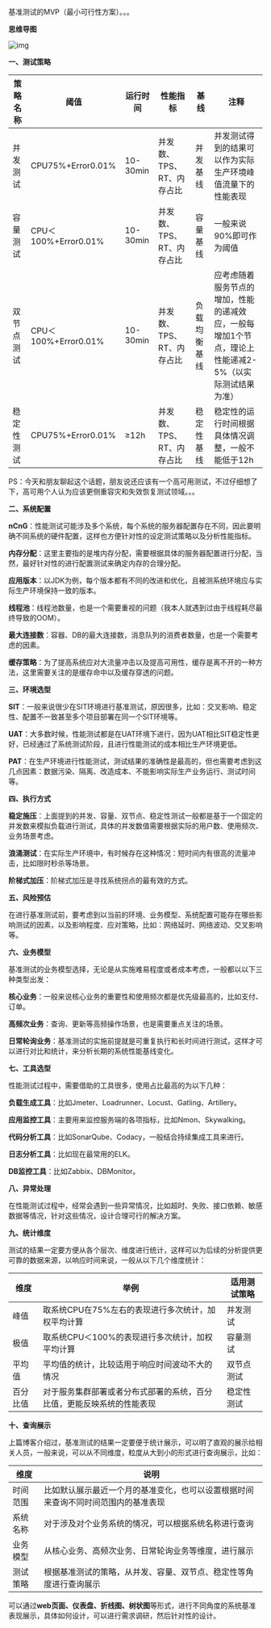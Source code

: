 基准测试的MVP（最小可行性方案）。。。

 

**思维导图**

![img](https://img2018.cnblogs.com/blog/983980/201809/983980-20180924214222260-647131543.png)

 

**一、测试策略**

| 策略名称   | 阈值                 | 运行时间 | 性能指标                  | 基线         | 注释                                                         |
| ---------- | -------------------- | -------- | ------------------------- | ------------ | ------------------------------------------------------------ |
| 并发测试   | CPU75%+Error0.01%    | 10-30min | 并发数、TPS、RT、内存占比 | 并发基线     | 并发测试得到的结果可以作为实际生产环境峰值流量下的性能表现   |
| 容量测试   | CPU＜100%+Error0.01% | 10-30min | 并发数、TPS、RT、内存占比 | 容量基线     | 一般来说90%即可作为阈值                                      |
| 双节点测试 | CPU＜100%+Error0.01% | 10-30min | 并发数、TPS、RT、内存占比 | 负载均衡基线 | 应考虑随着服务节点的增加，性能的递减效应，一般每增加1个节点，理论上性能递减2-5%（以实际测试结果为准） |
| 稳定性测试 | CPU75%+Error0.01%    | ≥12h     | 并发数、TPS、RT、内存占比 | 稳定性基线   | 稳定性的运行时间根据具体情况调整，一般不能低于12h            |

PS：今天和朋友聊起这个话题，朋友说还应该有一个高可用测试，不过仔细想了下，高可用个人认为应该更侧重容灾和失效恢复测试领域。。。

 

**二、系统配置**

**nCnG**：性能测试可能涉及多个系统，每个系统的服务器配置存在不同，因此要明确不同系统的硬件配置，这样也方便针对性的设定测试策略以及分析性能指标。

**内存分配**：这里主要指的是堆内存分配，需要根据具体的服务器配置进行分配，当然，最好针对性的进行配置测试来确定内存的合理分配。

**应用版本**：以JDK为例，每个版本都有不同的改进和优化，且被测系统环境应与实际生产环境保持一致的版本。

**线程池**：线程池数量，也是一个需要重视的问题（我本人就遇到过由于线程耗尽最终导致的OOM）。

**最大连接数**：容器、DB的最大连接数，消息队列的消费者数量，也是一个需要考虑的因素。

**缓存策略**：为了提高系统应对大流量冲击以及提高可用性，缓存是离不开的一种方法，这里需要关注的是缓存命中以及缓存穿透的问题。

 

**三、环境选型**

**SIT**：一般来说很少在SIT环境进行基准测试，原因很多，比如：交叉影响、稳定性、配置不一致甚至多个项目部署在同一个SIT环境等。

**UAT**：大多数时候，性能测试都是在UAT环境下进行，因为UAT相比SIT稳定性更好，已经通过了系统测试阶段，且进行性能测试的成本相比生产环境更低。

**PAT**：在生产环境进行性能测试，测试结果的准确性是最高的，但也需要考虑到这几点因素：数据污染、隔离、改造成本、不能影响实际生产业务运行、测试时间等。

 

**四、执行方式**

**稳定施压**：上面提到的并发、容量、双节点、稳定性测试一般都是基于一个固定的并发数来模拟负载进行测试，具体的并发数值需要根据实际的用户数、使用频次、业务场景考虑。

**浪涌测试**：在实际生产环境中，有时候存在这种情况：短时间内有很高的流量冲击，比如限时秒杀等场景。

**阶梯式加压**：阶梯式加压是寻找系统拐点的最有效的方式。

 

**五、风险预估**

在进行基准测试前，要考虑到以当前的环境、业务模型、系统配置可能存在哪些影响测试的因素，以及影响程度、应对策略，比如：网络延时、网络波动、交叉影响等。

 

**六、业务模型**

基准测试的业务模型选择，无论是从实施难易程度或者成本考虑，一般都以以下三种类型出发：

**核心业务**：一般来说核心业务的重要性和使用频次都是优先级最高的，比如支付、订单。

**高频次业务**：查询、更新等高频操作场景，也是需要重点关注的场景。

**日常轮询业务**：基准测试的实施前提就是可重复执行和长时间进行测试，这样才可以进行对比和统计，来分析长期的系统性能基线变化。

 

**七、工具选型**

性能测试过程中，需要借助的工具很多，使用占比最高的为以下几种：

**负载生成工具**：比如Jmeter、Loadrunner、Locust、Gatling、Artillery。

**应用监控工具**：主要用来监控服务端的各项指标，比如Nmon、Skywalking。

**代码分析工具**：比如SonarQube、Codacy，一般结合持续集成工具来进行。

**日志分析工具**：比如现在最常用的ELK。

**DB监控工具**：比如Zabbix、DBMonitor。

 

**八、异常处理**

在性能测试过程中，经常会遇到一些异常情况，比如超时、失败、接口依赖、敏感数据等情况，针对这些情况，设计合理可行的解决方案。

 

**九、统计维度**

测试的结果一定要方便从各个层次、维度进行统计，这样可以为后续的分析提供更可靠的数据来源，以响应时间来说，一般从以下几个维度统计：

| 维度     | 举例                                                         | 适用测试策略 |
| -------- | ------------------------------------------------------------ | ------------ |
| 峰值     | 取系统CPU在75%左右的表现进行多次统计，加权平均计算           | 并发测试     |
| 极值     | 取系统CPU＜100%的表现进行多次统计，加权平均计算              | 容量测试     |
| 平均值   | 平均值的统计，比较适用于响应时间波动不大的情况               | 双节点测试   |
| 百分比值 | 对于服务集群部署或者分布式部署的系统，百分比值，更能反映系统的性能表现 | 稳定性测试   |

 

**十、查询展示**

上篇博客介绍过，基准测试的结果一定要便于统计展示，可以明了直观的展示给相关人员，一般来说，可以从不同维度，粒度从大到小的形式进行查询展示，比如：

| 维度     | 说明                                                         |
| -------- | ------------------------------------------------------------ |
| 时间范围 | 比如默认展示最近一个月的基准变化，也可以设置根据时间来查询不同时间范围内的基准表现 |
| 系统名称 | 对于涉及对个业务系统的情况，可以根据系统名称进行查询         |
| 业务模型 | 从核心业务、高频次业务、日常轮询业务等维度，进行展示         |
| 测试策略 | 根据基准测试的策略，从并发、容量、双节点、稳定性等角度进行查询展示 |

可以通过**web页面、仪表盘、折线图、树状图**等形式，进行不同角度的系统基准表现展示，具体如何设计，可以进行需求调研，然后针对性的设计。